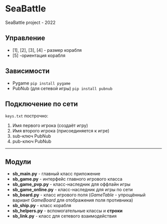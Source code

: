 # SeaBattle
SeaBattle project - 2022

## Управление
 * [1], [2], [3], [4] - размер корабля
 * [5] -ориентация корабля
 
## Зависимости
 * Pygame ```pip install pygame```
 * PubNub (для сетевой игры) ```pip install pubnub```
 
 ## Подключение по сети
 ```keys.txt``` построчно:
  1. Имя первого игрока (создаёт игру)
  2. Имя второго игрока (присоединяется к игре)
  3. sub-ключ PubNub
  4. pub-ключ PubNub
 
 ----
 
 ## Модули
  * **sb_main.py** - главный класс приложение
  * **sb_game.py** - интерфейс главного игрового класса
  * **sb_game_pvp.py** - класс-наследник для оффлайн игры
  * **sb_game_online.py** - класс-наследник для игры по сети
  * **sb_board.py** - класс игрового поля (*GameTable* - упрощённый вариант *GameBoard* для отображения поля противника)
  * **sb_ship.py** - класс корабля
  * **sb_helpers.py** - вспомогательные классы и **строки**
  * **sb_link.py**  - класс для сетевого взаимодействия

